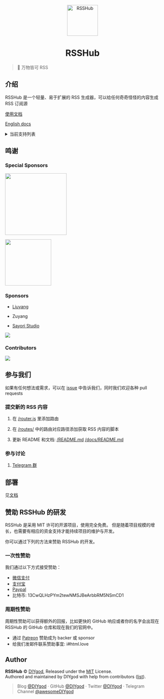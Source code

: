 <p align="center">
<img src="https://i.imgur.com/NZpRScX.png" alt="RSSHub" width="100">
</p>
<h1 align="center">RSSHub</h1>

> 🍰 万物皆可 RSS

## 介绍

RSSHub 是一个轻量、易于扩展的 RSS 生成器，可以给任何奇奇怪怪的内容生成 RSS 订阅源

[使用文档](https://docs.rsshub.app/)

[English docs](https://docs.rsshub.app/en)

<details><summary>当前支持列表</summary><br>

-   程序更新
    -   RSSHub
    -   MIUI
    -   Firefox
    -   腾讯云移动直播 SDK
    -   Bugly SDK
    -   fir.im 应用
    -   App Store/Mac App Store 应用更新
    -   App Store/Mac App Store 价格更新（限免）
-   bilibili
    -   番剧
    -   UP 主投稿
    -   UP 主动态
    -   UP 主专栏
    -   UP 主频道
    -   UP 主默认收藏夹
    -   UP 主非默认收藏夹
    -   UP 主投币视频
    -   UP 主粉丝
    -   UP 主关注用户
    -   分区视频
    -   视频评论
    -   link 公告
    -   直播开播
    -   直播搜索
    -   直播分区
    -   主站话题列表
    -   会员购新品上架
    -   会员购作品
    -   排行榜
    -   话题(频道/标签)
-   Bangumi
    -   放送列表
    -   条目的吐槽箱
    -   条目的评论
    -   条目的讨论
    -   现实人物的新作品
    -   小组话题的新回复
-   微博
    -   博主
    -   关键词
-   贴吧
    -   帖子列表
    -   精品帖子
    -   帖子动态
    -   楼主动态
-   即刻
    -   主题
    -   用户动态
-   微信
    -   公众号（即刻来源）
    -   公众号（瓦斯来源）
-   网易云音乐
    -   歌单歌曲
    -   用户歌单
    -   歌手专辑
    -   电台节目
-   掘金
    -   分类
    -   标签
-   简书
    -   首页
    -   7 日热门
    -   30 日热门
    -   专题
    -   作者
-   知乎
    -   收藏夹
    -   用户动态
    -   用户回答
    -   专栏
    -   知乎日报
-   自如
    -   房源
-   快递
-   妹子图
    -   首页（最新）
    -   分类
    -   所有专题
    -   专题详情
    -   详情
-   pixiv
    -   用户收藏
    -   用户动态
    -   排行榜
-   豆瓣
    -   正在上映的电影
    -   正在上映的高分电影
    -   即将上映的电影
    -   北美票房榜
    -   小组
    -   浏览发现
-   煎蛋
    -   无聊图
    -   妹子图
-   喷嚏
    -   图卦
-   Dockone
    -   周报
-   腾讯吐个槽
    -   吐槽新帖
-   开发者头条
    -   今天头条
    -   独家号
-   今日头条
    -   关键词
-   极客时间
    -   专栏文章
-   央视新闻
    -   专题
-   财新网
    -   新闻分类
-   Disqus
    -   评论
-   Twitter
    -   用户
-   Instagram
    -   用户
-   Youtube
    -   用户
    -   频道
-   爱奇艺
    -   动漫
-   南方周末
    -   新闻
-   Dribbble
    -   流行
    -   用户（团队）
    -   关键词
-   斗鱼
    -   直播间开播
-   熊猫直播
    -   直播间开播下播
-   V2EX
    -   最热/最新主题
-   Telegram
    -   频道
    -   贴纸包
-   Readhub
    -   分类
-   GitHub
    -   用户仓库
    -   Trending
    -   Issue
-   Konachan.com Anime Wallpapers
    -   Popular Recent Posts
-   yande.re
    -   Popular Recent Posts
-   纽约时报
    -   新闻早报
-   3DMGame
    -   新闻中心
    -   新闻
    -   攻略
    -   下载
-   喜马拉雅
    -   专辑(支持泛用型播客订阅)
-   EZTV
    -   Lookup Torrents by IMDB ID（根据 IMDB ID 查找种子）
-   什么值得买
    -   关键词
    -   排行榜
-   上海海事大学
    -   学术讲座
    -   通知公告
    -   教务信息
-   新京报
    -   快讯
-   停水通知
    -   杭州市
    -   萧山区
    -   大连市
-   米哈游
    -   崩坏 2-游戏公告
    -   崩坏 3-游戏公告
-   草榴
    -   分区帖子
-   科技星球
    -   首页
-   北大信科
    -   公告通知
-   机核网
    -   分类
-   国家地理
    -   分类
-   ONE · 一个
-   推酷
    -   周刊
-   Hexo
    -   Next 主题
-   小米
    -   众筹
-   华南师范大学
    -   教务处通知
    -   图书馆通知
    -   计算机学院竞赛通知
-   西南科技大学
    -   教务处通知
    -   计科学院通知
-   Keep
    -   运动日记
-   起点
    -   章节
    -   讨论区
-   懂球帝
    -   早报
-   维基百科
    -   中国大陆新闻动态
-   雪球
    -   用户动态
    -   用户收藏动态
-   中国美术馆
    -   通知公告
    -   新闻
    -   媒体联报
    -   展览预告
    -   焦点专题
-   Greasy Fork
    -   脚本更新
-   LinkedKeeper
    -   博文
-   开源中国
    -   资讯
-   All the Flight Deals
    -   特价机票 Flight deals
-   Google
    -   谷歌学术关键词更新
-   Awesome Pigtails
    -   最新图片
-   iMuseum
    -   展览信息
-   马蜂窝
    -   游记
-   江南大学
    -   教务处通知
-   中国地震局
    -   震情速报
-   网络小说
    -   笔趣阁
    -   UU 看书
    -   文学迷
-   中国天气网
    -   全国气象预警
-   Gitlab
    -   Explore
-   Galgame
    -   忧郁的弟弟

</details>

## 鸣谢

### Special Sponsors

<p>
<a href="https://rixcloud.app/rsshub" target="_blank">
    <img width="200px" src="https://i.imgur.com/PpcSVCZ.png">
</a>
</p>
<p>
<a href="https://werss.app?utm_source=rsshub" target="_blank">
    <img width="150px" src="https://cdn.weapp.design/werss/werss-logo.png">
</a>
</p>

### Sponsors

-   [Liuyang](https://github.com/lingllting)

-   Zuyang

-   [Sayori Studio](https://t.me/SayoriStudio)

[![](https://opencollective.com/static/images/become_sponsor.svg)](https://docs.rsshub.app/support/)

### Contributors

[![](https://opencollective.com/RSSHub/contributors.svg?width=890)](https://github.com/DIYgod/RSSHub/graphs/contributors)

## 参与我们

如果有任何想法或需求，可以在 [issue](https://github.com/DIYgod/RSSHub/issues) 中告诉我们，同时我们欢迎各种 pull requests

### 提交新的 RSS 内容

1.  在 [/router.js](https://github.com/DIYgod/RSSHub/blob/master/router.js) 里添加路由

1.  在 [/routes/](https://github.com/DIYgod/RSSHub/tree/master/routes) 中的路由对应路径添加获取 RSS 内容的脚本

1.  更新 README 和文档: [/README.md](https://github.com/DIYgod/RSSHub/blob/master/README.md) [/docs/README.md](https://github.com/DIYgod/RSSHub/blob/master/docs/README.md)

### 参与讨论

1.  [Telegram 群](https://t.me/rsshub)

## 部署

见[文档](https://docs.rsshub.app/)

## 赞助 RSSHub 的研发

RSSHub 是采用 MIT 许可的开源项目，使用完全免费。 但是随着项目规模的增长，也需要有相应的资金支持才能持续项目的维护与开发。

你可以通过下列的方法来赞助 RSSHub 的开发。

### 一次性赞助

我们通过以下方式接受赞助：

-   [微信支付](https://i.imgur.com/aq6PtWa.png)
-   [支付宝](https://i.imgur.com/wv1Pj2k.png)
-   [Paypal](https://www.paypal.me/DIYgod)
-   比特币: 13CwQLHzPYm2tewNMSJBeArbbRM5NSmCD1

### 周期性赞助

周期性赞助可以获得额外的回报，比如更快的 GitHub 响应或者你的名字会出现在 RSSHub 的 GitHub 仓库和现在我们的官网中。

-   通过 [Patreon](https://www.patreon.com/DIYgod) 赞助成为 backer 或 sponsor
-   给我们发邮件联系赞助事宜: i#html.love

## Author

**RSSHub** © [DIYgod](https://github.com/DIYgod), Released under the [MIT](./LICENSE) License.<br>
Authored and maintained by DIYgod with help from contributors ([list](https://github.com/DIYgod/RSSHub/contributors)).

> Blog [@DIYgod](https://diygod.me) · GitHub [@DIYgod](https://github.com/DIYgod) · Twitter [@DIYgod](https://twitter.com/DIYgod) · Telegram Channel [@awesomeDIYgod](https://t.me/awesomeDIYgod)
